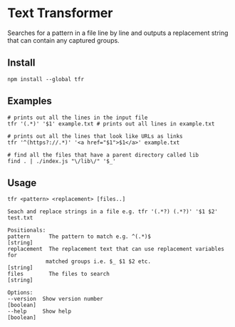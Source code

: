 # Text Transformer

 Searches for a pattern in a file line by line and outputs a replacement string that can contain any captured
 groups. 

## Install

    npm install --global tfr

## Examples

    # prints out all the lines in the input file
    tfr '(.*)' '$1' example.txt # prints out all lines in example.txt

    # prints out all the lines that look like URLs as links
    tfr '^(https?://.*)' '<a href="$1">$1</a>' example.txt

    # find all the files that have a parent directory called lib
    find . | ./index.js "\/lib\/" '$_'

## Usage

    tfr <pattern> <replacement> [files..]

    Seach and replace strings in a file e.g. tfr '(.*?) (.*?)' '$1 $2' test.txt

    Positionals:
    pattern      The pattern to match e.g. ^(.*)$                         [string]
    replacement  The replacement text that can use replacement variables for
                matched groups i.e. $_ $1 $2 etc.                         [string]
    files        The files to search                                      [string]

    Options:
    --version  Show version number                                       [boolean]
    --help     Show help                                                 [boolean]
